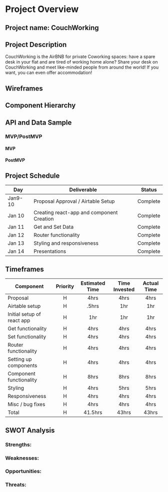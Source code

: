 # Project Overview

## Project name: CouchWorking

## Project Description

CouchWorking is the AirBNB for private Coworking spaces: have a spare desk in your flat and are tired of working home alone? Share your desk on CouchWorking and meet like-minded people from around the world! If you want, you can even offer accommodation!

## Wireframes



## Component Hierarchy


## API and Data Sample


### MVP/PostMVP

#### MVP


#### PostMVP


## Project Schedule

| Day     | Deliverable                               | Status   |
| ------- | ----------------------------------------- | -------- |
| Jan9-10 | Proposal Approval / Airtable Setup        | Complete |
| Jan 10  | Creating react-app and component Creation | Complete |
| Jan 11  | Get and Set Data                          | Complete |
| Jan 12  | Router functionality                      | Complete |
| Jan 13  | Styling and responsiveness                | Complete |
| Jan 14  | Presentations                             | Complete |

## Timeframes

| Component                  | Priority | Estimated Time | Time Invested | Actual Time |
| -------------------------- | :------: | :------------: | :-----------: | :---------: |
| Proposal                   |    H     |      4hrs      |     4hrs      |    4hrs     |
| Airtable setup             |    H     |     .5hrs      |      1hr      |     1hr     |
| Initial setup of react app |    H     |      1hr       |      1hr      |     1hr     |
| Get functionality          |    H     |      4hrs      |     4hrs      |    4hrs     |
| Set functionality          |    H     |      4hrs      |     4hrs      |    4hrs     |
| Router functionality       |    H     |      4hrs      |     4hrs      |    4hrs     |
| Setting up components      |    H     |      4hrs      |     4hrs      |    4hrs     |
| Component functionality    |    H     |      8hrs      |     8hrs      |    8hrs     |
| Styling                    |    H     |      4hrs      |     5hrs      |    5hrs     |
| Responsiveness             |    H     |      4hrs      |     4hrs      |    4hrs     |
| Misc / bug fixes           |    H     |      4hrs      |     4hrs      |    4hrs     |
| Total                      |    H     |    41.5hrs     |     43hrs     |    43hrs    |

## SWOT Analysis

### Strengths:


### Weaknesses:


### Opportunities:


### Threats:


